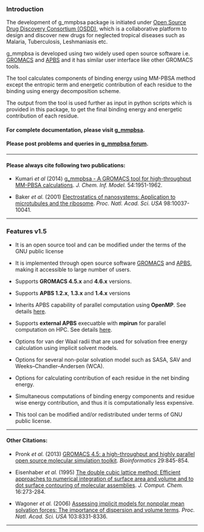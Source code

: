 ### Introduction


The development of g_mmpbsa package is initiated under [Open Source Drug Discovery Consortium (OSDD)][OSDD], which is a collaborative platform to design and discover new drugs for neglected tropical diseases such as Malaria, Tuberculosis, Leshmaniasis etc. 

g_mmpbsa is developed using two widely used open source software i.e. [GROMACS][GROMACS] and [APBS][APBS] and it has similar user interface like other GROMACS tools. 

The tool calculates components of binding energy using MM-PBSA method except the entropic term and energetic contribution of each residue to the binding using energy decomposition scheme. 

The output from the tool is used further as input in python scripts which is provided in this package, to get the final binding energy and energetic contribution of each residue.

#### For complete documentation, please visit [g_mmpbsa](http://rashmikumari.github.io/g_mmpbsa/).
#### Please post problems and queries in [g_mmpbsa forum](https://groups.google.com/d/forum/g_mmpbsa).

***

#### Please always cite following two publications:

* Kumari _et al_ (2014) [g_mmpbsa - A GROMACS tool for high-throughput MM-PBSA calculations][g_mmpbsa paper]. _J. Chem. Inf. Model._ 54:1951-1962.

* Baker _et al._ (2001) [Electrostatics of nanosystems: Application to microtubules and the ribosome][apbs paper]. _Proc. Natl. Acad. Sci. USA_  98:10037-10041.

***


### Features v1.5


*   It is an open source tool and can be modified under the terms of the GNU public license

*   It is implemented through open source software [GROMACS][GROMACS] and [APBS][APBS], making it accessible to large number of users.

*   Supports **GROMACS 4.5.x** and **4.6.x** versions.

*   Supports **APBS 1.2.x**, **1.3.x** and **1.4.x** versions

*   Inherits APBS capability of parallel computation using **OpenMP**. See details [here](http://rashmikumari.github.io/g_mmpbsa/How-to-Run.html#openmp).

*   Supports **external APBS** execuatble with **mpirun** for parallel computation on HPC. See details [here](http://rashmikumari.github.io/g_mmpbsa/How-to-Run.html#mpirun).

*   Options for van der Waal radii that are used for solvation free energy calculation using implicit solvent models.

*   Options for several non-polar solvation model such as SASA, SAV and Weeks–Chandler–Andersen (WCA).

*   Options for calculating contribution of each residue in the net binding energy.

*   Simultaneous computations of binding energy components and residue wise energy contribution, and thus it is computationally less expensive.

*   This tool can be modified and/or redistributed under terms of GNU public license. 


***

#### Other Citations:

* Pronk _et al._ (2013) [GROMACS 4.5: a high-throughput and highly parallel open source molecular simulation toolkit][gromacs paper]. _Bioinformatics_ 29:845-854.

* Eisenhaber _et al._ (1995) [The double cubic lattice method: Efficient approaches to numerical integration of surface area and volume and to dot surface contouring of molecular assemblies][sasa paper]. _J. Comput. Chem._ 16:273-284.

* Wagoner _et al._ (2006) [Assessing implicit models for nonpolar mean solvation forces: The importance of dispersion and volume terms][wca paper]. _Proc. Natl. Acad. Sci. USA_  103:8331-8336.

* * *

[OSDD]: http://www.osdd.net/
[GROMACS]: http://www.gromacs.org/
[APBS]: http://www.poissonboltzmann.org/
[forum]: https://groups.google.com/d/forum/g_mmpbsa
[g_mmpbsa paper]: http://pubs.acs.org/doi/abs/10.1021/ci500020m
[apbs paper]: http://www.pnas.org/content/98/18/10037.abstract
[gromacs paper]: http://bioinformatics.oxfordjournals.org/content/29/7/845.abstract
[sasa paper]: http://onlinelibrary.wiley.com/doi/10.1002/jcc.540160303/abstract
[wca paper]: http://www.pnas.org/content/103/22/8331.abstract
